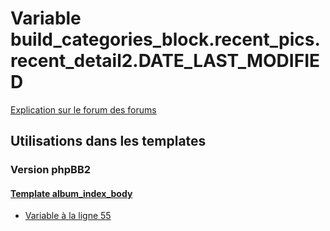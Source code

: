 # Variable build_categories_block.recent_pics.recent_detail2.DATE_LAST_MODIFIED
[Explication sur le forum des forums](http://forum.forumactif.com/t294113-listing-des-variables#build_categories_block.recent_pics.recent_detail2.DATE_LAST_MODIFIED)
## Utilisations dans les templates
### Version phpBB2
#### [Template album_index_body](subsilver/album_index_body.md)
* [Variable à la ligne 55](../subsilver/album_index_body.tpl#L55)